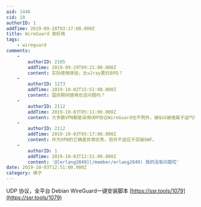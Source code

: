 ```yaml
---
aid: 1446
cid: 18
authorID: 1
addTime: 2019-09-28T03:17:00.000Z
title: WireGuard 真好用
tags:
    - wireguard
comments:
    -
        authorID: 2105
        addTime: 2019-09-29T09:21:00.000Z
        content: 实际使用体验，比v2ray更抗封吗？
    -
        authorID: 1273
        addTime: 2019-10-02T15:51:00.000Z
        content: 国庆期间使用也没问题吗？
    -
        authorID: 2112
        addTime: 2019-10-03T05:11:00.000Z
        content: 大多数VPN都是采用UDP协议WireGuard也不例外，被QoS被墙属于运气时间问题。
    -
        authorID: 2112
        addTime: 2019-10-03T05:17:00.000Z
        content: 作为VPN的它确是非常优秀，但并不适应于突破GWF。
    -
        authorID: 1
        addTime: 2019-10-03T12:51:00.000Z
        content: '@[erlang2049](/member/erlang2049) 我的没有问题哎'
date: 2019-10-03T12:51:00.000Z
category: 梯子
---
```


UDP 协议，全平台 Debian WireGuard一键安装脚本 [https://ssr.tools/1079](https://ssr.tools/1079)
